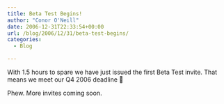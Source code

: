 ```yaml
---
title: Beta Test Begins!
author: "Conor O'Neill"
date: 2006-12-31T22:33:54+00:00
url: /blog/2006/12/31/beta-test-begins/
categories:
  - Blog

---
```

With 1.5 hours to spare we have just issued the first Beta Test invite. That means we meet our Q4 2006 deadline 🙂

Phew. More invites coming soon.